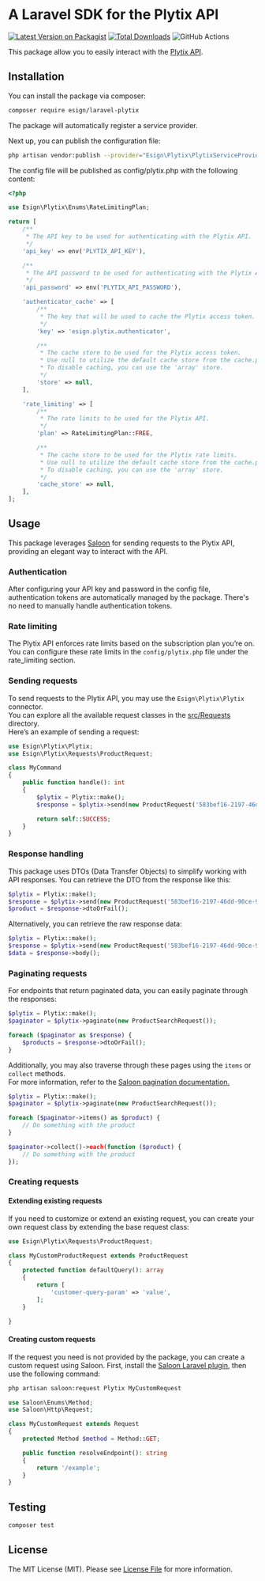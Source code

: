# A Laravel SDK for the Plytix API

[![Latest Version on Packagist](https://img.shields.io/packagist/v/esign/laravel-plytix.svg?style=flat-square)](https://packagist.org/packages/esign/laravel-plytix)
[![Total Downloads](https://img.shields.io/packagist/dt/esign/laravel-plytix.svg?style=flat-square)](https://packagist.org/packages/esign/laravel-plytix)
![GitHub Actions](https://github.com/esign/laravel-plytix/actions/workflows/main.yml/badge.svg)

This package allow you to easily interact with the [Plytix API](https://apidocs.plytix.com).

## Installation

You can install the package via composer:

```bash
composer require esign/laravel-plytix
```

The package will automatically register a service provider.

Next up, you can publish the configuration file:
```bash
php artisan vendor:publish --provider="Esign\Plytix\PlytixServiceProvider" --tag="config"
```

The config file will be published as config/plytix.php with the following content:
```php
<?php

use Esign\Plytix\Enums\RateLimitingPlan;

return [
    /**
     * The API key to be used for authenticating with the Plytix API.
     */
    'api_key' => env('PLYTIX_API_KEY'),

    /**
     * The API password to be used for authenticating with the Plytix API.
     */
    'api_password' => env('PLYTIX_API_PASSWORD'),

    'authenticator_cache' => [
        /**
         * The key that will be used to cache the Plytix access token.
         */
        'key' => 'esign.plytix.authenticator',

        /**
         * The cache store to be used for the Plytix access token.
         * Use null to utilize the default cache store from the cache.php config file.
         * To disable caching, you can use the 'array' store.
         */
        'store' => null,
    ],

    'rate_limiting' => [
        /**
         * The rate limits to be used for the Plytix API.
         */
        'plan' => RateLimitingPlan::FREE,

        /**
         * The cache store to be used for the Plytix rate limits.
         * Use null to utilize the default cache store from the cache.php config file.
         * To disable caching, you can use the 'array' store.
         */
        'cache_store' => null,
    ],
];

```

## Usage
This package leverages [Saloon](https://docs.saloon.dev/) for sending requests to the Plytix API, providing an elegant way to interact with the API.

### Authentication
After configuring your API key and password in the config file, authentication tokens are automatically managed by the package. There's no need to manually handle authentication tokens.

### Rate limiting
The Plytix API enforces rate limits based on the subscription plan you’re on. You can configure these rate limits in the `config/plytix.php` file under the rate_limiting section.

### Sending requests
To send requests to the Plytix API, you may use the `Esign\Plytix\Plytix` connector.    
You can explore all the available request classes in the [src/Requests](src/Requests) directory.    
Here’s an example of sending a request:

```php
use Esign\Plytix\Plytix;
use Esign\Plytix\Requests\ProductRequest;

class MyCommand
{
    public function handle(): int
    {
        $plytix = Plytix::make();
        $response = $plytix->send(new ProductRequest('583bef16-2197-46dd-90ce-9f4210bef5ef'));

        return self::SUCCESS;
    }
}
```

### Response handling
This package uses DTOs (Data Transfer Objects) to simplify working with API responses. You can retrieve the DTO from the response like this:
```php
$plytix = Plytix::make();
$response = $plytix->send(new ProductRequest('583bef16-2197-46dd-90ce-9f4210bef5ef'));
$product = $response->dtoOrFail();
```

Alternatively, you can retrieve the raw response data:
```php
$plytix = Plytix::make();
$response = $plytix->send(new ProductRequest('583bef16-2197-46dd-90ce-9f4210bef5ef'));
$data = $response->body();
```

### Paginating requests
For endpoints that return paginated data, you can easily paginate through the responses:
```php
$plytix = Plytix::make();
$paginator = $plytix->paginate(new ProductSearchRequest());

foreach ($paginator as $response) {
    $products = $response->dtoOrFail();
}
```

Additionally, you may also traverse through these pages using the `items` or `collect` methods.    
For more information, refer to the [Saloon pagination documentation.](https://docs.saloon.dev/installable-plugins/pagination#using-the-paginator)
```php
$plytix = Plytix::make();
$paginator = $plytix->paginate(new ProductSearchRequest());

foreach ($paginator->items() as $product) {
    // Do something with the product
}

$paginator->collect()->each(function ($product) {
    // Do something with the product
});
```

### Creating requests
#### Extending existing requests
If you need to customize or extend an existing request, you can create your own request class by extending the base request class:
```php
use Esign\Plytix\Requests\ProductRequest;

class MyCustomProductRequest extends ProductRequest
{
    protected function defaultQuery(): array
    {
        return [
            'customer-query-param' => 'value',
        ];
    }

}
```

#### Creating custom requests
If the request you need is not provided by the package, you can create a custom request using Saloon.
First, install the [Saloon Laravel plugin](https://docs.saloon.dev/installable-plugins/laravel-integration), then use the following command:
```bash
php artisan saloon:request Plytix MyCustomRequest
```
```php
use Saloon\Enums\Method;
use Saloon\Http\Request;

class MyCustomRequest extends Request
{
    protected Method $method = Method::GET;

    public function resolveEndpoint(): string
    {
        return '/example';
    }
}
```

## Testing

```bash
composer test
```

## License

The MIT License (MIT). Please see [License File](LICENSE.md) for more information.
